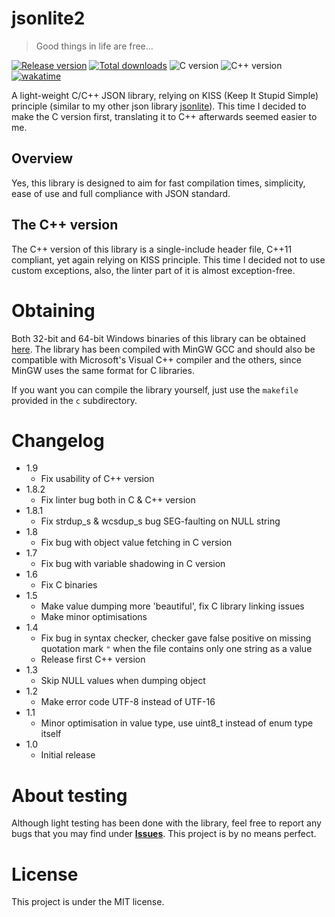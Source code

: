 # jsonlite2

> Good things in life are free...

[![Release version](https://img.shields.io/github/v/release/makuke1234/jsonlite2?display_name=release&include_prereleases)](https://github.com/makuke1234/femto/releases/latest)
[![Total downloads](https://img.shields.io/github/downloads/makuke1234/jsonlite2/total)](https://github.com/makuke1234/jsonlite2/releases)
![C version](https://img.shields.io/badge/version-C99-blue.svg)
![C++ version](https://img.shields.io/badge/version-C++11-blue.svg)
[![wakatime](https://wakatime.com/badge/github/makuke1234/jsonlite2.svg)](https://wakatime.com/badge/github/makuke1234/jsonlite2)

A light-weight C/C++ JSON library, relying on KISS (Keep It Stupid Simple)
principle (similar to my other json library [jsonlite](https://github.com/makuke1234/jsonlite)).
This time I decided to make the C version first, translating it to C++ afterwards seemed easier to me.

## Overview

Yes, this library is designed to aim for fast compilation times, simplicity,
ease of use and full compliance with JSON standard.

## The C++ version

The C++ version of this library is a single-include header file, C++11 compliant, yet
again relying on KISS principle. This time I decided not to use custom exceptions,
also, the linter part of it is almost exception-free.


# Obtaining

Both 32-bit and 64-bit Windows binaries of this library can be obtained [here](https://github.com/makuke1234/jsonlite2/releases). The library has been compiled with MinGW GCC and should also be compatible
with Microsoft's Visual C++ compiler and the others, since MinGW uses the same format for
C libraries.

If you want you can compile the library yourself, just use the `makefile` provided in the `c` subdirectory.


# Changelog

* 1.9
	* Fix usability of C++ version
* 1.8.2
	* Fix linter bug both in C & C++ version
* 1.8.1
	* Fix strdup_s & wcsdup_s bug SEG-faulting on NULL string
* 1.8
	* Fix bug with object value fetching in C version
* 1.7
	* Fix bug with variable shadowing in C version
* 1.6
	* Fix C binaries
* 1.5
	* Make value dumping more 'beautiful', fix C library linking issues
	* Make minor optimisations
* 1.4
	* Fix bug in syntax checker, checker gave false positive on missing quotation mark `"` when the file contains only one string as a value
	* Release first C++ version
* 1.3
	* Skip NULL values when dumping object
* 1.2
	* Make error code UTF-8 instead of UTF-16
* 1.1
	* Minor optimisation in value type, use uint8_t instead of enum type itself
* 1.0
	* Initial release


# About testing

Although light testing has been done with the library, feel free to report any bugs
that you may find under **[Issues](https://github.com/makuke1234/jsonlite2/issues)**.
This project is by no means perfect.


# License

This project is under the MIT license.

